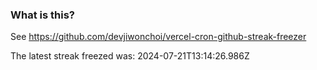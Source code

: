 
### What is this?

See https://github.com/devjiwonchoi/vercel-cron-github-streak-freezer

The latest streak freezed was: 2024-07-21T13:14:26.986Z

